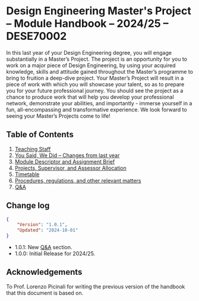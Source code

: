 # Design Engineering Master's Project – Module Handbook – 2024/25 – DESE70002

<div style="display:none;"><strong><a href="https://imperialcollegelondon.github.io/Design-Engineering-Masters-Project/">This module handbook is best viewed on GitHub Pages – Click to go there.</a></strong><br></div>

In this last year of your Design Engineering degree, you will engage substantially in a Master’s Project. The project is an opportunity for you to work on a major piece of Design Engineering, by using your acquired knowledge, skills and attitude gained throughout the Master’s programme to bring to fruition a deep-dive project. Your Master’s Project will result in a piece of work with which you will showcase your talent, so as to prepare you for your future professional journey. You should see the project as a chance to produce work that will help you develop your professional network, demonstrate your abilities, and importantly - immerse yourself in a fun, all-encompassing and transformative experience. 
We look forward to seeing your Master’s Projects come to life! 

## Table of Contents
1. [Teaching Staff](Staff/README.md)
1. [You Said, We Did – Changes from last year](Changes/README.md)
1. [Module Descriptor and Assignment Brief](Module_and_assessment/README.md)
1. [Projects, Supervisor, and Assessor Allocation](Allocation/README.md)
1. [Timetable](Timetable/README.md)
1. [Procedures, regulations, and other relevant matters](Procedures/README.md)
1. [Q&A](QandA/README.md)

## Change log ##
```json
{
    "Version": "1.0.1",
    "Updated": "2024-10-01"
}
```
* 1.0.1: New [Q&A](QandA/README.md) section.
* 1.0.0: Initial Release for 2024/25.

## Acknowledgements
To Prof. Lorenzo Picinali for writing the previous version of the handbook that this document is based on.
